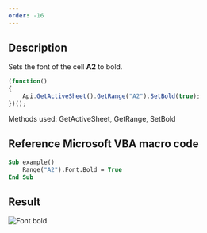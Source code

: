```yaml
---
order: -16
---
```


## Description

Sets the font of the cell **A2** to bold.

<!-- This code snippet is shown in the screenshot. -->
<!-- eslint-skip -->
``` ts
(function()
{
    Api.GetActiveSheet().GetRange("A2").SetBold(true);
})();
```

Methods used: GetActiveSheet, GetRange, SetBold

## Reference Microsoft VBA macro code

``` vb
Sub example()
    Range("A2").Font.Bold = True
End Sub
```

## Result

![Font bold](/assets/images/plugins/font_bold.png)
